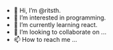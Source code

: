 - 👋 Hi, I’m @ritsth.
- 👀 I’m interested in programming.
- 🌱 I’m currently learning react.
- 💞️ I’m looking to collaborate on ...
- 📫 How to reach me ...

<!---
ritsth/ritsth is a ✨ special ✨ repository because its `README.md` (this file) appears on your GitHub profile.
You can click the Preview link to take a look at your changes.
--->

